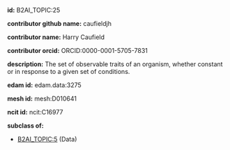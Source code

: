 **id:** B2AI_TOPIC:25

**contributor github name:** caufieldjh

**contributor name:** Harry Caufield

**contributor orcid:** ORCID:0000-0001-5705-7831

**description:** The set of observable traits of an organism, whether constant or in response to a given set of conditions.

**edam id:** edam.data:3275

**mesh id:** mesh:D010641

**ncit id:** ncit:C16977

**subclass of:**

- [B2AI_TOPIC:5](../topics/Data.markdown) (Data)
